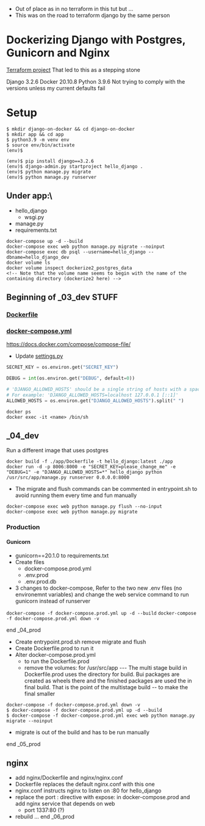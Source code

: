 * Out of place as in no terraform in this tut but ...
* This was on the road to terraform django by the same person
# Dockerizing Django with Postgres, Gunicorn and Nginx
[Terraform project](../django-ecs-terraform/app/notes.md)  That led to this as a stepping stone

Django 3.2.6
Docker 20.10.8
Python 3.9.6
Not trying to comply with the versions unless my current defaults fail

# Setup
```
$ mkdir django-on-docker && cd django-on-docker
$ mkdir app && cd app
$ python3.9 -m venv env
$ source env/bin/activate
(env)$

(env)$ pip install django==3.2.6
(env)$ django-admin.py startproject hello_django .
(env)$ python manage.py migrate
(env)$ python manage.py runserver
```
## Under app:\
* hello_django
    * wsgi.py
* manage.py
* requirements.txt


```
docker-compose up -d --build
docker-compose exec web python manage.py migrate --noinput
docker-compose exec db psql --username=hello_django --dbname=hello_django_dev
docker volume ls
docker volume inspect dockerize2_postgres_data
<!-- Note that the volume name seems to begin with the name of the containing directory (dockerize2 here) -->
```

## Beginning of _03_dev STUFF

### [Dockerfile](app/Dockerfile)
### [docker-compose.yml](docker-compose.yml)
https://docs.docker.com/compose/compose-file/
* Update [settings.py](app/hello_django/settings.py)
```python
SECRET_KEY = os.environ.get("SECRET_KEY")

DEBUG = int(os.environ.get("DEBUG", default=0))

# 'DJANGO_ALLOWED_HOSTS' should be a single string of hosts with a space between each.
# For example: 'DJANGO_ALLOWED_HOSTS=localhost 127.0.0.1 [::1]'
ALLOWED_HOSTS = os.environ.get("DJANGO_ALLOWED_HOSTS").split(" ")
```




```
docker ps
docker exec -it <name> /bin/sh
```
## _04_dev
Run a different image that uses postgres
```
docker build -f ./app/Dockerfile -t hello_django:latest ./app
docker run -d -p 8006:8000 -e "SECRET_KEY=please_change_me" -e "DEBUG=1" -e "DJANGO_ALLOWED_HOSTS=*" hello_django python /usr/src/app/manage.py runserver 0.0.0.0:8000
```

* The migrate and flush commands can be commented in entrypoint.sh to avoid running them every time and fun manually
```
docker-compose exec web python manage.py flush --no-input
docker-compose exec web python manage.py migrate
```
### Production 
#### Gunicorn
* gunicorn==20.1.0 to requirements.txt
* Create files 
    * docker-compose.prod.yml
    * .env.prod
    * .env.prod.db
* 3 changes to docker-compose, Refer to the two new .env files (no environemnt variables) and change the web service command to run gunicorn instead of runserver

```docker-compose -f docker-compose.prod.yml up -d --build```
```docker-compose -f docker-compose.prod.yml down -v```

end _04_prod

* Create entrypoint.prod.sh remove migrate and flush
* Create Dockerfile.prod to run it
* Alter docker-compose.prod.yml 
    * to run the Dockerfile.prod
    * remove the volumes: for /usr/src/app  --- The multi stage build in Dockerfile.prod uses the directory for build. Bui packages are created as wheels there and the finished packages are used the in final build. That is the point of the multistage build -- to make the final smaller
```
docker-compose -f docker-compose.prod.yml down -v
$ docker-compose -f docker-compose.prod.yml up -d --build
$ docker-compose -f docker-compose.prod.yml exec web python manage.py migrate --noinput
```
* migrate is out of the build and has to be run manually

end _05_prod

## nginx
* add nginx/Dockerfile and nginx/nginx.conf
* Dockerfile replaces the default nginx.conf with this one
* nginx.conf instructs nginx to listen on :80 for hello_django
* replace the port : directive with expose: in docker-compose.prod and add nginx service that depends on web
    * port 1337:80 (?)
* rebuild ...
end _06_prod